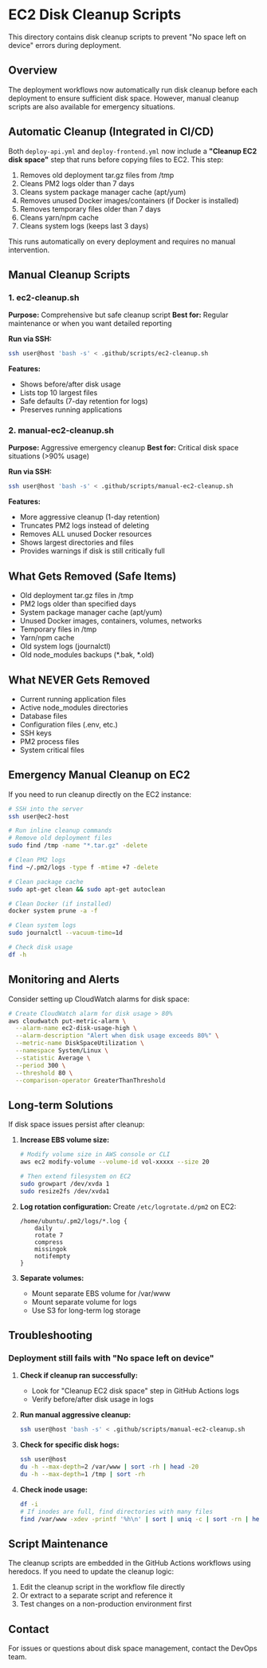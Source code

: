 # EC2 Disk Cleanup Scripts

This directory contains disk cleanup scripts to prevent "No space left on device" errors during deployment.

## Overview

The deployment workflows now automatically run disk cleanup before each deployment to ensure sufficient disk space. However, manual cleanup scripts are also available for emergency situations.

## Automatic Cleanup (Integrated in CI/CD)

Both `deploy-api.yml` and `deploy-frontend.yml` now include a **"Cleanup EC2 disk space"** step that runs before copying files to EC2. This step:

1. Removes old deployment tar.gz files from /tmp
2. Cleans PM2 logs older than 7 days
3. Cleans system package manager cache (apt/yum)
4. Removes unused Docker images/containers (if Docker is installed)
5. Removes temporary files older than 7 days
6. Cleans yarn/npm cache
7. Cleans system logs (keeps last 3 days)

This runs automatically on every deployment and requires no manual intervention.

## Manual Cleanup Scripts

### 1. ec2-cleanup.sh
**Purpose:** Comprehensive but safe cleanup script
**Best for:** Regular maintenance or when you want detailed reporting

**Run via SSH:**
```bash
ssh user@host 'bash -s' < .github/scripts/ec2-cleanup.sh
```

**Features:**
- Shows before/after disk usage
- Lists top 10 largest files
- Safe defaults (7-day retention for logs)
- Preserves running applications

### 2. manual-ec2-cleanup.sh
**Purpose:** Aggressive emergency cleanup
**Best for:** Critical disk space situations (>90% usage)

**Run via SSH:**
```bash
ssh user@host 'bash -s' < .github/scripts/manual-ec2-cleanup.sh
```

**Features:**
- More aggressive cleanup (1-day retention)
- Truncates PM2 logs instead of deleting
- Removes ALL unused Docker resources
- Shows largest directories and files
- Provides warnings if disk is still critically full

## What Gets Removed (Safe Items)

- Old deployment tar.gz files in /tmp
- PM2 logs older than specified days
- System package manager cache (apt/yum)
- Unused Docker images, containers, volumes, networks
- Temporary files in /tmp
- Yarn/npm cache
- Old system logs (journalctl)
- Old node_modules backups (*.bak, *.old)

## What NEVER Gets Removed

- Current running application files
- Active node_modules directories
- Database files
- Configuration files (.env, etc.)
- SSH keys
- PM2 process files
- System critical files

## Emergency Manual Cleanup on EC2

If you need to run cleanup directly on the EC2 instance:

```bash
# SSH into the server
ssh user@ec2-host

# Run inline cleanup commands
# Remove old deployment files
sudo find /tmp -name "*.tar.gz" -delete

# Clean PM2 logs
find ~/.pm2/logs -type f -mtime +7 -delete

# Clean package cache
sudo apt-get clean && sudo apt-get autoclean

# Clean Docker (if installed)
docker system prune -a -f

# Clean system logs
sudo journalctl --vacuum-time=1d

# Check disk usage
df -h
```

## Monitoring and Alerts

Consider setting up CloudWatch alarms for disk space:

```bash
# Create CloudWatch alarm for disk usage > 80%
aws cloudwatch put-metric-alarm \
  --alarm-name ec2-disk-usage-high \
  --alarm-description "Alert when disk usage exceeds 80%" \
  --metric-name DiskSpaceUtilization \
  --namespace System/Linux \
  --statistic Average \
  --period 300 \
  --threshold 80 \
  --comparison-operator GreaterThanThreshold
```

## Long-term Solutions

If disk space issues persist after cleanup:

1. **Increase EBS volume size:**
   ```bash
   # Modify volume size in AWS console or CLI
   aws ec2 modify-volume --volume-id vol-xxxxx --size 20

   # Then extend filesystem on EC2
   sudo growpart /dev/xvda 1
   sudo resize2fs /dev/xvda1
   ```

2. **Log rotation configuration:**
   Create `/etc/logrotate.d/pm2` on EC2:
   ```
   /home/ubuntu/.pm2/logs/*.log {
       daily
       rotate 7
       compress
       missingok
       notifempty
   }
   ```

3. **Separate volumes:**
   - Mount separate EBS volume for /var/www
   - Mount separate volume for logs
   - Use S3 for long-term log storage

## Troubleshooting

### Deployment still fails with "No space left on device"

1. **Check if cleanup ran successfully:**
   - Look for "Cleanup EC2 disk space" step in GitHub Actions logs
   - Verify before/after disk usage in logs

2. **Run manual aggressive cleanup:**
   ```bash
   ssh user@host 'bash -s' < .github/scripts/manual-ec2-cleanup.sh
   ```

3. **Check for specific disk hogs:**
   ```bash
   ssh user@host
   du -h --max-depth=2 /var/www | sort -rh | head -20
   du -h --max-depth=1 /tmp | sort -rh
   ```

4. **Check inode usage:**
   ```bash
   df -i
   # If inodes are full, find directories with many files
   find /var/www -xdev -printf '%h\n' | sort | uniq -c | sort -rn | head -20
   ```

## Script Maintenance

The cleanup scripts are embedded in the GitHub Actions workflows using heredocs. If you need to update the cleanup logic:

1. Edit the cleanup script in the workflow file directly
2. Or extract to a separate script and reference it
3. Test changes on a non-production environment first

## Contact

For issues or questions about disk space management, contact the DevOps team.
